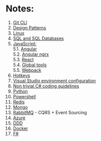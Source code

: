 # Notes:

1. [Git CLI](./notes/gitCLI.md)
2. [Design Patterns](./notes/designPatterns.md)
3. [Linux](./notes/linux.md)
4. [SQL and SQL Databases](./notes/sql.md)
5. [JavaScript:](./)<br>
   5.1. [Angular](./notes/Angular.md)<br>
   5.2. [Angular ngrx](./samples/Books_NgrxSample/README.md)<br>
   5.3. [React](./notes/react.md)<br>
   5.4. [Global tools](./notes/global-tools.md)<br>
   5.5. [Webpack](./notes/webpack.md)
6. [Hotkeys](./notes/hotkeys.md)
7. [Visual Studio environment configuration](./notes/vsConfig.md)
8. [Non trivial C# coding guidelines](./notes/cs-guidelines.md)
9. [Python](./notes/python.md)
10. [Powershell](./notes/powershell.md)
11. [Redis](./notes/redis.md)
12. [Mongo](./notes/mongo.md)
13. [RabbitMQ](./notes/rabbitmq.md) - CQRS + Event Sourcing
14. [Azure](./notes/azure.md)
15. [DDD](./notes/ddd.md)
16. [Docker](./notes/docker.md)
17. [F#](./notes/Fsharp.md)
